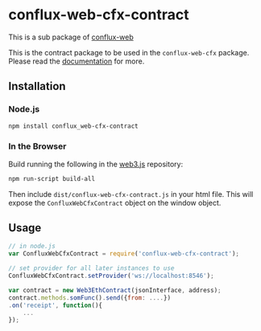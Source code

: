 # conflux-web-cfx-contract

This is a sub package of [conflux-web][repo]

This is the contract package to be used in the `conflux-web-cfx` package.
Please read the [documentation][docs] for more.

## Installation

### Node.js

```bash
npm install conflux_web-cfx-contract
```

### In the Browser

Build running the following in the [web3.js][repo] repository:

```bash
npm run-script build-all
```

Then include `dist/conflux-web-cfx-contract.js` in your html file.
This will expose the `ConfluxWebCfxContract` object on the window object.


## Usage

```js
// in node.js
var ConfluxWebCfxContract = require('conflux-web-cfx-contract');

// set provider for all later instances to use
ConfluxWebCfxContract.setProvider('ws://localhost:8546');

var contract = new Web3EthContract(jsonInterface, address);
contract.methods.somFunc().send({from: ....})
.on('receipt', function(){
    ...
});
```


[docs]: https://phabricator.conflux-chain.org/w/javascript_api/
[repo]: https://github.com/Conflux-Chain/ConfluxWeb/tree/conflux-web-1.2.1


